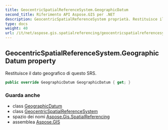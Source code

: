 ```yaml
---
title: GeocentricSpatialReferenceSystem.GeographicDatum
second_title: Riferimento API Aspose.GIS per .NET
description: GeocentricSpatialReferenceSystem proprietà. Restituisce il dato geografico di questo SRS.
type: docs
weight: 40
url: /it/net/aspose.gis.spatialreferencing/geocentricspatialreferencesystem/geographicdatum/
---
```

## GeocentricSpatialReferenceSystem.GeographicDatum property

Restituisce il dato geografico di questo SRS.

```csharp
public override GeographicDatum GeographicDatum { get; }
```

### Guarda anche

* class [GeographicDatum](../../geographicdatum/)
* class [GeocentricSpatialReferenceSystem](../)
* spazio dei nomi [Aspose.Gis.SpatialReferencing](../../geocentricspatialreferencesystem/)
* assemblea [Aspose.GIS](../../../)


